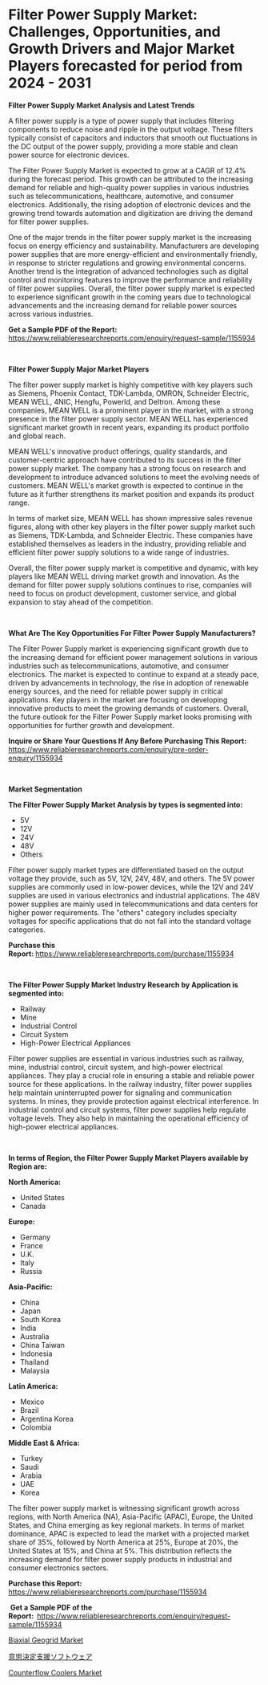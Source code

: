 <p><h1>Filter Power Supply Market: Challenges, Opportunities, and Growth Drivers and Major Market Players forecasted for period from 2024 - 2031</h1></p><p><strong>Filter Power Supply Market Analysis and Latest Trends</strong></p>
<p><p>A filter power supply is a type of power supply that includes filtering components to reduce noise and ripple in the output voltage. These filters typically consist of capacitors and inductors that smooth out fluctuations in the DC output of the power supply, providing a more stable and clean power source for electronic devices.</p><p>The Filter Power Supply Market is expected to grow at a CAGR of 12.4% during the forecast period. This growth can be attributed to the increasing demand for reliable and high-quality power supplies in various industries such as telecommunications, healthcare, automotive, and consumer electronics. Additionally, the rising adoption of electronic devices and the growing trend towards automation and digitization are driving the demand for filter power supplies.</p><p>One of the major trends in the filter power supply market is the increasing focus on energy efficiency and sustainability. Manufacturers are developing power supplies that are more energy-efficient and environmentally friendly, in response to stricter regulations and growing environmental concerns. Another trend is the integration of advanced technologies such as digital control and monitoring features to improve the performance and reliability of filter power supplies. Overall, the filter power supply market is expected to experience significant growth in the coming years due to technological advancements and the increasing demand for reliable power sources across various industries.</p></p>
<p><strong>Get a Sample PDF of the Report:&nbsp;</strong> <a href="https://www.reliableresearchreports.com/enquiry/request-sample/1155934">https://www.reliableresearchreports.com/enquiry/request-sample/1155934</a></p>
<p>&nbsp;</p>
<p><strong>Filter Power Supply Major Market Players</strong></p>
<p><p>The filter power supply market is highly competitive with key players such as Siemens, Phoenix Contact, TDK-Lambda, OMRON, Schneider Electric, MEAN WELL, 4NIC, Hengfu, Powerld, and Deltron. Among these companies, MEAN WELL is a prominent player in the market, with a strong presence in the filter power supply sector. MEAN WELL has experienced significant market growth in recent years, expanding its product portfolio and global reach.</p><p>MEAN WELL's innovative product offerings, quality standards, and customer-centric approach have contributed to its success in the filter power supply market. The company has a strong focus on research and development to introduce advanced solutions to meet the evolving needs of customers. MEAN WELL's market growth is expected to continue in the future as it further strengthens its market position and expands its product range.</p><p>In terms of market size, MEAN WELL has shown impressive sales revenue figures, along with other key players in the filter power supply market such as Siemens, TDK-Lambda, and Schneider Electric. These companies have established themselves as leaders in the industry, providing reliable and efficient filter power supply solutions to a wide range of industries.</p><p>Overall, the filter power supply market is competitive and dynamic, with key players like MEAN WELL driving market growth and innovation. As the demand for filter power supply solutions continues to rise, companies will need to focus on product development, customer service, and global expansion to stay ahead of the competition.</p></p>
<p>&nbsp;</p>
<p><strong>What Are The Key Opportunities For Filter Power Supply Manufacturers?</strong></p>
<p><p>The Filter Power Supply market is experiencing significant growth due to the increasing demand for efficient power management solutions in various industries such as telecommunications, automotive, and consumer electronics. The market is expected to continue to expand at a steady pace, driven by advancements in technology, the rise in adoption of renewable energy sources, and the need for reliable power supply in critical applications. Key players in the market are focusing on developing innovative products to meet the growing demands of customers. Overall, the future outlook for the Filter Power Supply market looks promising with opportunities for further growth and development.</p></p>
<p><strong>Inquire or Share Your Questions If Any Before Purchasing This Report:</strong> <a href="https://www.reliableresearchreports.com/enquiry/pre-order-enquiry/1155934">https://www.reliableresearchreports.com/enquiry/pre-order-enquiry/1155934</a></p>
<p>&nbsp;</p>
<p><strong>Market Segmentation</strong></p>
<p><strong>The Filter Power Supply Market Analysis by types is segmented into:</strong></p>
<p><ul><li>5V</li><li>12V</li><li>24V</li><li>48V</li><li>Others</li></ul></p>
<p><p>Filter power supply market types are differentiated based on the output voltage they provide, such as 5V, 12V, 24V, 48V, and others. The 5V power supplies are commonly used in low-power devices, while the 12V and 24V supplies are used in various electronics and industrial applications. The 48V power supplies are mainly used in telecommunications and data centers for higher power requirements. The "others" category includes specialty voltages for specific applications that do not fall into the standard voltage categories.</p></p>
<p><strong>Purchase this Report:&nbsp;</strong><a href="https://www.reliableresearchreports.com/purchase/1155934">https://www.reliableresearchreports.com/purchase/1155934</a></p>
<p>&nbsp;</p>
<p><strong>The Filter Power Supply Market Industry Research by Application is segmented into:</strong></p>
<p><ul><li>Railway</li><li>Mine</li><li>Industrial Control</li><li>Circuit System</li><li>High-Power Electrical Appliances</li></ul></p>
<p><p>Filter power supplies are essential in various industries such as railway, mine, industrial control, circuit system, and high-power electrical appliances. They play a crucial role in ensuring a stable and reliable power source for these applications. In the railway industry, filter power supplies help maintain uninterrupted power for signaling and communication systems. In mines, they provide protection against electrical interference. In industrial control and circuit systems, filter power supplies help regulate voltage levels. They also help in maintaining the operational efficiency of high-power electrical appliances.</p></p>
<p>&nbsp;</p>
<p><strong>In terms of Region, the Filter Power Supply Market Players available by Region are:</strong></p>
<p>
    <p> <strong> North America: </strong>
        <ul>
            <li>United States</li>
            <li>Canada</li>
        </ul>
        </p> 
    <p> <strong> Europe: </strong>
        <ul>
            <li>Germany</li>
            <li>France</li>
            <li>U.K.</li>
            <li>Italy</li>
            <li>Russia</li>
        </ul>
        </p> 
    <p> <strong> Asia-Pacific: </strong>
        <ul>
            <li>China</li>
            <li>Japan</li>
            <li>South Korea</li>
            <li>India</li>
            <li>Australia</li>
            <li>China Taiwan</li>
            <li>Indonesia</li>
            <li>Thailand</li>
            <li>Malaysia</li>
        </ul>
        </p> 
    <p> <strong> Latin America: </strong>
        <ul>
            <li>Mexico</li>
            <li>Brazil</li>
            <li>Argentina Korea</li>
            <li>Colombia</li>
        </ul>
        </p> 
    <p> <strong> Middle East & Africa: </strong>
        <ul>
            <li>Turkey</li>
            <li>Saudi</li>
            <li>Arabia</li>
            <li>UAE</li>
            <li>Korea</li>
        </ul>
    </p>
    </p>
<p><p>The filter power supply market is witnessing significant growth across regions, with North America (NA), Asia-Pacific (APAC), Europe, the United States, and China emerging as key regional markets. In terms of market dominance, APAC is expected to lead the market with a projected market share of 35%, followed by North America at 25%, Europe at 20%, the United States at 15%, and China at 5%. This distribution reflects the increasing demand for filter power supply products in industrial and consumer electronics sectors.</p></p>
<p><strong>Purchase this Report: </strong><a href="https://www.reliableresearchreports.com/purchase/1155934">https://www.reliableresearchreports.com/purchase/1155934</a></p>
<p>&nbsp;<strong>Get a Sample PDF of the Report:&nbsp;&nbsp;</strong><a href="https://www.reliableresearchreports.com/enquiry/request-sample/1155934">https://www.reliableresearchreports.com/enquiry/request-sample/1155934</a></p>
<p><strong></strong></p>
<p><p><a href="https://spotless-saver-8fd.notion.site/Biaxial-Geogrid-Market-Research-Report-Provides-Critical-Insights-that-can-help-Shape-Business-Devel-fd11fae535b447a38107598906713995">Biaxial Geogrid Market</a></p><p><a href="https://github.com/oqoeusbvpadwjs08/Market-Research-Report-List-1/blob/main/757071311342.md">意思決定支援ソフトウェア</a></p><p><a href="https://view.publitas.com/reportprime-1/counterflow-coolers-market-research-report-unlocks-analysis-on-the-market-financial-status-market-size-and-market-revenue-upto-2031/">Counterflow Coolers Market</a></p></p>